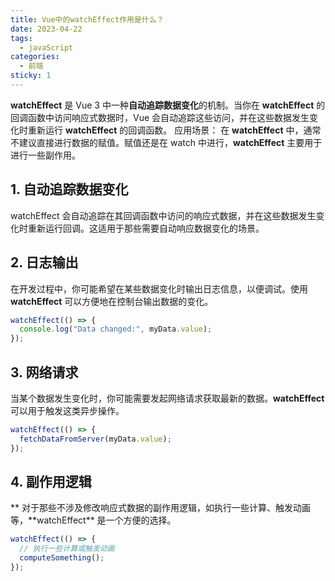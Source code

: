 ```yaml
---
title: Vue中的watchEffect作用是什么？
date: 2023-04-22
tags:
  - javaScript
categories:
  - 前端
sticky: 1
---
```


**watchEffect** 是 Vue 3 中一种**自动追踪数据变化**的机制。当你在 **watchEffect** 的回调函数中访问响应式数据时，Vue 会自动追踪这些访问，并在这些数据发生变化时重新运行 **watchEffect** 的回调函数。
应用场景：
在 **watchEffect** 中，通常不建议直接进行数据的赋值。赋值还是在 watch 中进行，**watchEffect** 主要用于进行一些副作用。

## 1. 自动追踪数据变化

watchEffect 会自动追踪在其回调函数中访问的响应式数据，并在这些数据发生变化时重新运行回调。这适用于那些需要自动响应数据变化的场景。

## 2. 日志输出

在开发过程中，你可能希望在某些数据变化时输出日志信息，以便调试。使用 **watchEffect** 可以方便地在控制台输出数据的变化。

```javascript
watchEffect(() => {
  console.log("Data changed:", myData.value);
});
```

## 3. 网络请求

当某个数据发生变化时，你可能需要发起网络请求获取最新的数据。**watchEffect** 可以用于触发这类异步操作。

```javascript
watchEffect(() => {
  fetchDataFromServer(myData.value);
});
```

## 4. 副作用逻辑

** 对于那些不涉及修改响应式数据的副作用逻辑，如执行一些计算、触发动画等，**watchEffect\*\* 是一个方便的选择。

```javascript
watchEffect(() => {
  // 执行一些计算或触发动画
  computeSomething();
});
```
